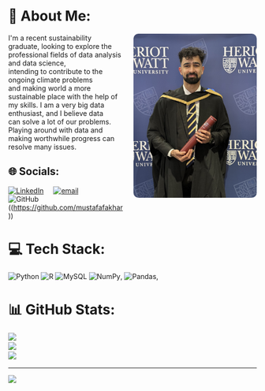 # 💫 About Me:
<img src="/img/IMG_2110.jpg" alt="Mustafa Fakhar" align="right" width="250" style="border-radius: 10px; margin: 0 0 20px 20px;" />
I'm a recent sustainability graduate, looking to explore the <br>professional fields of data analysis and data science, <br>intending to contribute to the ongoing climate problems <br>and making world a more sustainable place with the help of<br>my skills. I am a very big data enthusiast, and I believe data<br>can solve a lot of our problems. Playing around with data and<br>making worthwhile progress can resolve many issues.


## 🌐 Socials:
[![LinkedIn](https://img.shields.io/badge/LinkedIn-%230077B5.svg?logo=linkedin&logoColor=white)](https://linkedin.com/in/https://www.linkedin.com/in/mustafa-fakhar-1856661b0/) &nbsp;&nbsp;&nbsp; [![email](https://img.shields.io/badge/Email-D14836?logo=gmail&logoColor=white)](mailto:mustafa.fakhar.07@gmail.com)  
![GitHub](https://img.shields.io/badge/GitHub-%23121011.svg?logo=github&logoColor=white)((https://github.com/mustafafakhar)) 

# 💻 Tech Stack:
![Python](https://img.shields.io/badge/python-3670A0?style=for-the-badge&logo=python&logoColor=ffdd54) ![R](https://img.shields.io/badge/r-%23276DC3.svg?style=for-the-badge&logo=r&logoColor=white) ![MySQL](https://img.shields.io/badge/mysql-4479A1.svg?style=for-the-badge&logo=mysql&logoColor=white) ![NumPy](https://img.shields.io/badge/NumPy-4DABCF?logo=numpy&logoColor=fff), ![Pandas](https://img.shields.io/badge/Pandas-150458?logo=pandas&logoColor=fff), 
# 📊 GitHub Stats:
![](https://github-readme-stats.vercel.app/api?username=mustafafakhar&theme=default_repocard&hide_border=false&include_all_commits=true&count_private=true)<br/>
![](https://github-readme-streak-stats.herokuapp.com/?user=mustafafakhar&theme=default_repocard&hide_border=false)<br/>
![](https://github-readme-stats.vercel.app/api/top-langs/?username=mustafafakhar&theme=default_repocard&hide_border=false&include_all_commits=true&count_private=true&layout=compact)

---
[![](https://visitcount.itsvg.in/api?id=mustafafakhar&icon=0&color=0)](https://visitcount.itsvg.in)

